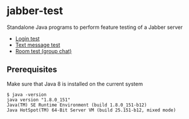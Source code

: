# jabber-test

Standalone Java programs to perform feature testing of a Jabber server

* [Login test](jabber-test-login/README.md)
* [Text message test](jabber-test-text/README.md)
* [Room test (group chat)](jabber-test-room/README.md)

## Prerequisites

Make sure that Java 8 is installed on the current system

```
$ java -version
java version "1.8.0_151"
Java(TM) SE Runtime Environment (build 1.8.0_151-b12)
Java HotSpot(TM) 64-Bit Server VM (build 25.151-b12, mixed mode)
```
